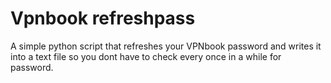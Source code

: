 # Vpnbook refreshpass
A simple python script that refreshes your VPNbook password and writes it into a text file so you dont have to check every once in a while for password.
